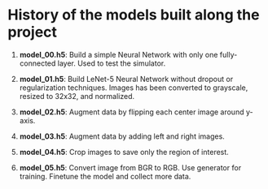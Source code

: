# History of the models built along the project

1. **model_00.h5**: Build a simple Neural Network with only one fully-connected layer. Used to test the simulator.

2. **model_01.h5**: Build LeNet-5 Neural Network without dropout or regularization techniques. Images has been converted to grayscale, resized to 32x32, and normalized.

3. **model_02.h5**: Augment data by flipping each center image around y-axis.

4. **model_03.h5**: Augment data by adding left and right images.

4. **model_04.h5**: Crop images to save only the region of interest.

5. **model_05.h5**: Convert image from BGR to RGB. Use generator for training. Finetune the model and collect more data.
